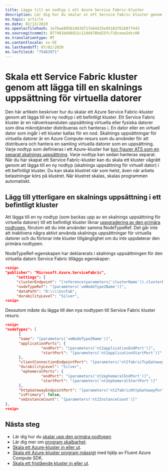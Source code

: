 ```yaml
---
title: Lägga till en nodtyp i ett Azure Service Fabric-kluster
description: Lär dig hur du skalar ut ett Service Fabric kluster genom att lägga till en skalnings uppsättning för virtuella datorer.
ms.topic: article
ms.date: 02/13/2019
ms.openlocfilehash: 1e7bae89561d43d717eb4d15e95183761b077443
ms.sourcegitcommit: 877491bd46921c11dd478bd25fc718ceee2dcc08
ms.translationtype: MT
ms.contentlocale: sv-SE
ms.lasthandoff: 07/02/2020
ms.locfileid: "75463971"
---
```

# <a name="scale-a-service-fabric-cluster-out-by-adding-a-virtual-machine-scale-set"></a>Skala ett Service Fabric kluster genom att lägga till en skalnings uppsättning för virtuella datorer
Den här artikeln beskriver hur du skalar ett Azure Service Fabric-kluster genom att lägga till en ny nodtyp i ett befintligt kluster. Ett Service Fabric kluster är en nätverksansluten uppsättning virtuella eller fysiska datorer som dina mikrotjänster distribueras och hanteras i. En dator eller en virtuell dator som ingår i ett kluster kallas för en nod. Skalnings uppsättningar för virtuella datorer är en Azure Compute-resurs som du använder för att distribuera och hantera en samling virtuella datorer som en uppsättning. Varje nodtyp som definieras i ett Azure-kluster har [kon figurer ATS som en separat skalnings uppsättning](service-fabric-cluster-nodetypes.md). Varje nodtyp kan sedan hanteras separat. När du har skapat ett Service Fabric-kluster kan du skala ett kluster vågrätt genom att lägga till en ny nodtyp (skalnings uppsättning för virtuell dator) i ett befintligt kluster.  Du kan skala klustret när som helst, även när arbets belastningar körs på klustret.  När klustret skalas, skalas programmen automatiskt.

## <a name="add-an-additional-scale-set-to-an-existing-cluster"></a>Lägg till ytterligare en skalnings uppsättning i ett befintligt kluster
Att lägga till en ny nodtyp (som backas upp av en skalnings uppsättning för virtuella datorer) till ett befintligt kluster liknar [uppgradering av den primära nodtypen](service-fabric-scale-up-node-type.md), förutom att du inte använder samma NodeTypeRef. Det går inte att inaktivera några aktivt använda skalnings uppsättningar för virtuella datorer och du förlorar inte kluster tillgänglighet om du inte uppdaterar den primära nodtypen. 

NodeTypeRef-egenskapen har deklarerats i skalnings uppsättningen för den virtuella datorn Service Fabric tilläggs egenskaper:
```json
<snip>
"publisher": "Microsoft.Azure.ServiceFabric",
     "settings": {
     "clusterEndpoint": "[reference(parameters('clusterName')).clusterEndpoint]",
     "nodeTypeRef": "[parameters('vmNodeType2Name')]",
     "dataPath": "D:\\\\SvcFab",
     "durabilityLevel": "Silver",
<snip>
```

Dessutom måste du lägga till den nya nodtypen till Service Fabric kluster resurs:

```json
<snip>
"nodeTypes": [
      {
      "name": "[parameters('vmNodeType2Name')]",
      "applicationPorts": {
                "endPort": "[parameters('nt2applicationEndPort')]",
                "startPort": "[parameters('nt2applicationStartPort')]"
      },
      "clientConnectionEndpointPort": "[parameters('nt2fabricTcpGatewayPort')]",
      "durabilityLevel": "Silver",
       "ephemeralPorts": {
                "endPort": "[parameters('nt2ephemeralEndPort')]",
                "startPort": "[parameters('nt2ephemeralStartPort')]"
      },
      "httpGatewayEndpointPort": "[parameters('nt2fabricHttpGatewayPort')]",
      "isPrimary": false,
      "vmInstanceCount": "[parameters('nt2InstanceCount')]"
},
<snip>
```

## <a name="next-steps"></a>Nästa steg
* Lär dig hur du [skalar upp den primära nodtypen](service-fabric-scale-up-node-type.md)
* Lär dig mer om [program skalbarhet](service-fabric-concepts-scalability.md).
* [Skala ett Azure-kluster in eller ut](service-fabric-tutorial-scale-cluster.md).
* [Skala ett Azure-kluster program mässigt](service-fabric-cluster-programmatic-scaling.md) med hjälp av Fluent Azure Compute SDK.
* [Skala ett fristående kluster in eller ut](service-fabric-cluster-windows-server-add-remove-nodes.md).

